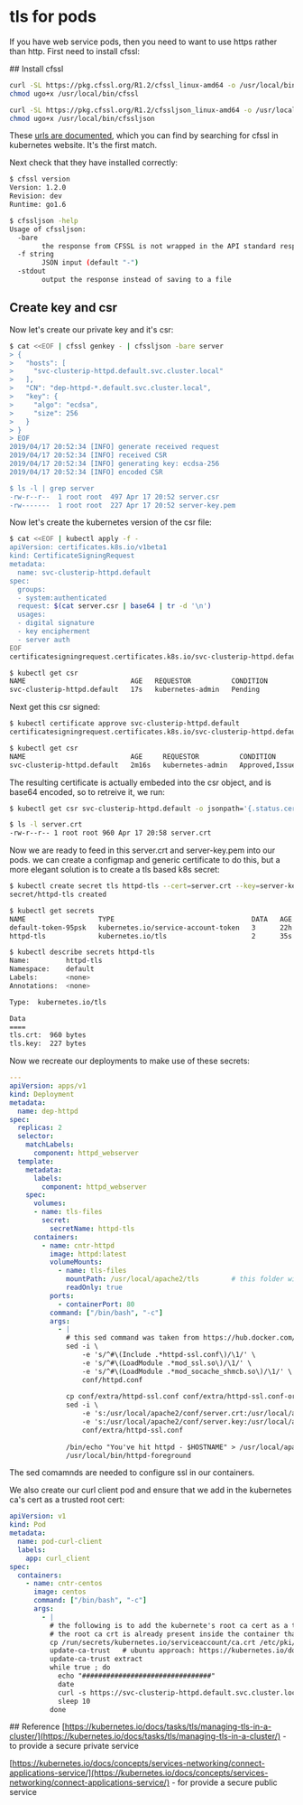 # tls for pods

If you have web service pods, then you need to want to use https rather than http. First need to install cfssl:


## Install cfssl
```bash
curl -SL https://pkg.cfssl.org/R1.2/cfssl_linux-amd64 -o /usr/local/bin/cfssl
chmod ugo+x /usr/local/bin/cfssl

curl -SL https://pkg.cfssl.org/R1.2/cfssljson_linux-amd64 -o /usr/local/bin/cfssljson
chmod ugo+x /usr/local/bin/cfssljson
```

These [urls are documented](https://kubernetes.io/docs/concepts/cluster-administration/certificates/), which you can find by searching for cfssl in kubernetes website. It's the first match. 

Next check that they have installed correctly:

```bash
$ cfssl version
Version: 1.2.0
Revision: dev
Runtime: go1.6

$ cfssljson -help
Usage of cfssljson:
  -bare
    	the response from CFSSL is not wrapped in the API standard response
  -f string
    	JSON input (default "-")
  -stdout
    	output the response instead of saving to a file
```

## Create key and csr

Now let's create our private key and it's csr:


```bash
$ cat <<EOF | cfssl genkey - | cfssljson -bare server
> {
>   "hosts": [
>     "svc-clusterip-httpd.default.svc.cluster.local"
>   ],
>   "CN": "dep-httpd-*.default.svc.cluster.local",
>   "key": {
>     "algo": "ecdsa",
>     "size": 256
>   }
> }
> EOF
2019/04/17 20:52:34 [INFO] generate received request
2019/04/17 20:52:34 [INFO] received CSR
2019/04/17 20:52:34 [INFO] generating key: ecdsa-256
2019/04/17 20:52:34 [INFO] encoded CSR

$ ls -l | grep server
-rw-r--r--  1 root root  497 Apr 17 20:52 server.csr
-rw-------  1 root root  227 Apr 17 20:52 server-key.pem
```

Now let's create the kubernetes version of the csr file:

```bash
$ cat <<EOF | kubectl apply -f -
apiVersion: certificates.k8s.io/v1beta1
kind: CertificateSigningRequest
metadata:
  name: svc-clusterip-httpd.default
spec:
  groups:
  - system:authenticated
  request: $(cat server.csr | base64 | tr -d '\n')
  usages:
  - digital signature
  - key encipherment
  - server auth
EOF
certificatesigningrequest.certificates.k8s.io/svc-clusterip-httpd.default created

$ kubectl get csr
NAME                          AGE   REQUESTOR          CONDITION
svc-clusterip-httpd.default   17s   kubernetes-admin   Pending
```

Next get this csr signed:

```bash
$ kubectl certificate approve svc-clusterip-httpd.default
certificatesigningrequest.certificates.k8s.io/svc-clusterip-httpd.default approved

$ kubectl get csr
NAME                          AGE     REQUESTOR          CONDITION
svc-clusterip-httpd.default   2m16s   kubernetes-admin   Approved,Issued
```

The resulting certificate is actually embeded into the csr object, and is base64 encoded, so to retreive it, we run:


```bash
$ kubectl get csr svc-clusterip-httpd.default -o jsonpath='{.status.certificate}' | base64 --decode > server.crt

$ ls -l server.crt
-rw-r--r-- 1 root root 960 Apr 17 20:58 server.crt
```

Now we are ready to feed in this server.crt and server-key.pem into our pods. we can create a configmap and generic certificate to do this, but a more elegant solution is to create a tls based k8s secret:


```bash
$ kubectl create secret tls httpd-tls --cert=server.crt --key=server-key.pem
secret/httpd-tls created

$ kubectl get secrets
NAME                  TYPE                                  DATA   AGE
default-token-95psk   kubernetes.io/service-account-token   3      22h
httpd-tls             kubernetes.io/tls                     2      35s

$ kubectl describe secrets httpd-tls
Name:         httpd-tls
Namespace:    default
Labels:       <none>
Annotations:  <none>

Type:  kubernetes.io/tls

Data
====
tls.crt:  960 bytes
tls.key:  227 bytes
```

Now we recreate our deployments to make use of these secrets:

```yaml
---
apiVersion: apps/v1
kind: Deployment
metadata:
  name: dep-httpd
spec:
  replicas: 2 
  selector:
    matchLabels:
      component: httpd_webserver
  template:
    metadata:
      labels:
        component: httpd_webserver
    spec:
      volumes:
      - name: tls-files 
        secret:
          secretName: httpd-tls
      containers:
        - name: cntr-httpd
          image: httpd:latest
          volumeMounts:
            - name: tls-files
              mountPath: /usr/local/apache2/tls        # this folder will get created
              readOnly: true
          ports:
            - containerPort: 80
          command: ["/bin/bash", "-c"]
          args:
            - |
              # this sed command was taken from https://hub.docker.com/_/httpd
              sed -i \
                  -e 's/^#\(Include .*httpd-ssl.conf\)/\1/' \
                  -e 's/^#\(LoadModule .*mod_ssl.so\)/\1/' \
                  -e 's/^#\(LoadModule .*mod_socache_shmcb.so\)/\1/' \
                  conf/httpd.conf
              
              cp conf/extra/httpd-ssl.conf conf/extra/httpd-ssl.conf-orig
              sed -i \
                  -e 's:/usr/local/apache2/conf/server.crt:/usr/local/apache2/tls/tls.crt:' \
                  -e 's:/usr/local/apache2/conf/server.key:/usr/local/apache2/tls/tls.key:' \
                  conf/extra/httpd-ssl.conf
              
              /bin/echo "You've hit httpd - $HOSTNAME" > /usr/local/apache2/htdocs/index.html
              /usr/local/bin/httpd-foreground
```

The sed comamnds are needed to configure ssl in our containers. 

We also create our curl client pod and ensure that we add in the kubernetes ca's cert as a trusted root cert:

```yaml
apiVersion: v1
kind: Pod
metadata:
  name: pod-curl-client
  labels:
    app: curl_client 
spec:
  containers:
    - name: cntr-centos
      image: centos
      command: ["/bin/bash", "-c"]
      args:
        - |
          # the following is to add the kubernete's root ca cert as a trusted cert. 
          # the root ca crt is already present inside the container thanks to the default service account. 
          cp /run/secrets/kubernetes.io/serviceaccount/ca.crt /etc/pki/ca-trust/source/anchors/
          update-ca-trust   # ubuntu approach: https://kubernetes.io/docs/concepts/cluster-administration/certificates/#distributing-self-signed-ca-certificate
          update-ca-trust extract
          while true ; do
            echo "################################"
            date
            curl -s https://svc-clusterip-httpd.default.svc.cluster.local
            sleep 10
          done
```













## Reference
[https://kubernetes.io/docs/tasks/tls/managing-tls-in-a-cluster/](https://kubernetes.io/docs/tasks/tls/managing-tls-in-a-cluster/) - to provide a secure private service

[https://kubernetes.io/docs/concepts/services-networking/connect-applications-service/](https://kubernetes.io/docs/concepts/services-networking/connect-applications-service/) - for provide a secure public service